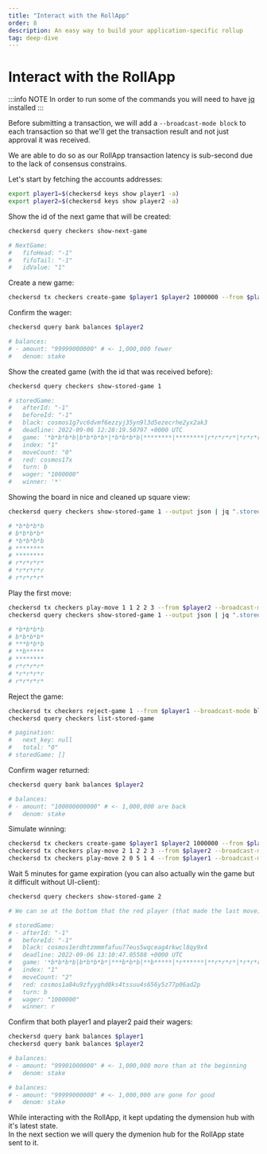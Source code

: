 ```yaml
---
title: "Interact with the RollApp"
order: 8
description: An easy way to build your application-specific rollup
tag: deep-dive
---
```


# Interact with the RollApp

:::info NOTE
In order to run some of the commands you will need to have [jq](https://stedolan.github.io/jq/download/) installed
:::

Before submitting a transaction, we will add a `--broadcast-mode block` to each transaction
so that we'll get the transaction result and not just approval it was received.<br/>

We are able to do so as our RollApp transaction latency is sub-second due to the lack of consensus constrains.

Let's start by fetching the accounts addresses:

```sh
export player1=$(checkersd keys show player1 -a)
export player2=$(checkersd keys show player2 -a)
```

Show the id of the next game that will be created:

```sh
checkersd query checkers show-next-game

# NextGame:
#   fifoHead: "-1"
#   fifoTail: "-1"
#   idValue: "1"
```

Create a new game:

```sh
checkersd tx checkers create-game $player1 $player2 1000000 --from $player1 --gas auto --broadcast-mode block
```

Confirm the wager:

```sh
checkersd query bank balances $player2

# balances:
# - amount: "99999000000" # <- 1,000,000 fewer
#   denom: stake
```

Show the created game (with the id that was received before):

```sh
checkersd query checkers show-stored-game 1

# storedGame:
#   afterId: "-1"
#   beforeId: "-1"
#   black: cosmos1g7vc6dvmf6ezzyj35yn9l3d5ezecrhe2yx2ak3
#   deadline: 2022-09-06 12:28:19.50797 +0000 UTC
#   game: '*b*b*b*b|b*b*b*b*|*b*b*b*b|********|********|r*r*r*r*|*r*r*r*r|r*r*r*r*'
#   index: "1"
#   moveCount: "0"
#   red: cosmos17x
#   turn: b
#   wager: "1000000"
#   winner: '*'
```
Showing the board in nice and cleaned up square view:

```sh
checkersd query checkers show-stored-game 1 --output json | jq ".storedGame.game" | sed 's/"//g' | sed 's/|/\n/g'

# *b*b*b*b
# b*b*b*b*
# *b*b*b*b
# ********
# ********
# r*r*r*r*
# *r*r*r*r
# r*r*r*r*
```

Play the first move:

```sh
checkersd tx checkers play-move 1 1 2 2 3 --from $player2 --broadcast-mode block
checkersd query checkers show-stored-game 1 --output json | jq ".storedGame.game" | sed 's/"//g' | sed 's/|/\n/g'

# *b*b*b*b
# b*b*b*b*
# ***b*b*b
# **b*****
# ********
# r*r*r*r*
# *r*r*r*r
# r*r*r*r*
```

Reject the game:

```sh
checkersd tx checkers reject-game 1 --from $player1 --broadcast-mode block
checkersd query checkers list-stored-game

# pagination:
#   next_key: null
#   total: "0"
# storedGame: []
```

Confirm wager returned:

```sh
checkersd query bank balances $player2

# balances:
# - amount: "100000000000" # <- 1,000,000 are back
#   denom: stake
```

Simulate winning:

```sh
checkersd tx checkers create-game $player1 $player2 1000000 --from $player1 --gas auto --broadcast-mode block
checkersd tx checkers play-move 2 1 2 2 3 --from $player2 --broadcast-mode block
checkersd tx checkers play-move 2 0 5 1 4 --from $player1 --broadcast-mode block
```

Wait 5 minutes for game expiration (you can also actually win the game but it difficult without UI-client):

```sh
checkersd query checkers show-stored-game 2

# We can se at the bottom that the red player (that made the last move) was win.

# storedGame:
# - afterId: "-1"
#   beforeId: "-1"
#   black: cosmos1erdhtzmmmfafuu77eus5wqceag4rkwcl8qy9x4
#   deadline: 2022-09-06 13:10:47.05588 +0000 UTC
#   game: '*b*b*b*b|b*b*b*b*|***b*b*b|**b*****|*r******|**r*r*r*|*r*r*r*r|r*r*r*r*'
#   index: "1"
#   moveCount: "2"
#   red: cosmos1a84u9zfyyghd0ks4tssuu4s656y5z77p06ad2p
#   turn: b
#   wager: "1000000"
#   winner: r
```

Confirm that both player1 and player2 paid their wagers:

```sh
checkersd query bank balances $player1
checkersd query bank balances $player2

# balances:
# - amount: "99901000000" # <- 1,000,000 more than at the beginning
#   denom: stake

# balances:
# - amount: "99999000000" # <- 1,000,000 are gone for good
#   denom: stake
```

While interacting with the RollApp, it kept updating the dymension hub with it's latest state.<br/>
In the next section we will query the dymenion hub for the RollApp state sent to it.